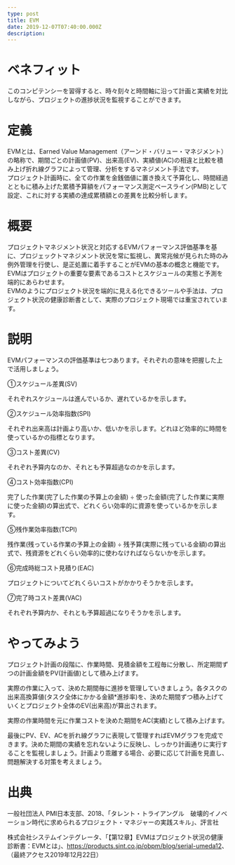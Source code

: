 ```yaml
---
type: post
title: EVM
date: 2019-12-07T07:40:00.000Z
description:
---
```

# ベネフィット

このコンピテンシーを習得すると、時々刻々と時間軸に沿って計画と実績を対比しながら、プロジェクトの進捗状況を監視することができます。

# 定義

EVMとは、Earned Value Management（アーンド・バリュー・マネジメント）の略称で、期間ごとの計画値(PV)、出来高(EV)、実績値(AC)の相違と比較を積み上げ折れ線グラフによって管理、分析をするマネジメント手法です。\
プロジェクト計画時に、全ての作業を金銭価値に置き換えて予算化し、時間経過とともに積み上げた累積予算額をパフォーマンス測定ベースライン(PMB)として設定、これに対する実績の達成累積額との差異を比較分析します。

# 概要

プロジェクトマネジメント状況と対応するEVMパフォーマンス評価基準を基に、プロジェックトマネジメント状況を常に監視し、異常兆候が見られた時のみ例外管理を行使し、是正処置に着手することがEVMの基本の概念と機能です。\
EVMはプロジェクトの重要な要素であるコストとスケジュールの実態と予測を端的にあらわせます。\
EVMのようにプロジェクト状況を端的に見える化できるツールや手法は、プロジェクト状況の健康診断書として、実際のプロジェクト現場では重宝されています。

# 説明

EVMパフォーマンスの評価基準は七つあります。それぞれの意味を把握した上で活用しましょう。

①スケジュール差異(SV)

それぞれスケジュールは進んでいるか、遅れているかを示します。

②スケジュール効率指数(SPI)

それぞれ出来高は計画より高いか、低いかを示します。どれほど効率的に時間を使っているかの指標となります。

③コスト差異(CV) 

それぞれ予算内なのか、それとも予算超過なのかを示します。

④コスト効率指数(CPI)

完了した作業(完了した作業の予算上の金額) ÷ 使った金額(完了した作業に実際に使った金額)の算出式で、どれくらい効率的に資源を使っているかを示します。

⑤残作業効率指数(TCPI)

残作業(残っている作業の予算上の金額) ÷ 残予算(実際に残っている金額)の算出式で、残資源をどれくらい効率的に使わなければならないかを示します。

⑥完成時総コスト見積り(EAC)

プロジェクトについてどれくらいコストがかかりそうかを示します。

⑦完了時コスト差異(VAC)

それぞれ予算内か、それとも予算超過になりそうかを示します。

# やってみよう

プロジェクト計画の段階に、作業時間、見積金額を工程毎に分散し、所定期間ずつの計画金額をPV(計画値)として積み上げます。

実際の作業に入って、決めた期間毎に進捗を管理していきましょう。各タスクの出来高換算値(タスク全体にかかる金額*進捗率)を、決めた期間ずつ積み上げていくとプロジェクト全体のEV(出来高)が算出されます。

実際の作業時間を元に作業コストを決めた期間をAC(実績)として積み上げます。

最後にPV、EV、ACを折れ線グラフに表現して管理すればEVMグラフを完成できます。決めた期間の実績を忘れないように反映し、しっかり計画通りに実行することを監視しましょう。計画より乖離する場合、必要に応じて計画を見直し、問題解決する対策を考えましょう。

# 出典

一般社団法人 PMI日本支部、2018、「タレント・トライアングル　破壊的イノベーション時代に求められるプロジェクト・マネジャーの実践スキル」、評言社

株式会社システムインテグレータ、「【第12章】EVMはプロジェクト状況の健康診断書：EVMとは」、<https://products.sint.co.jp/obpm/blog/serial-umeda12>、（最終アクセス2019年12月22日）
